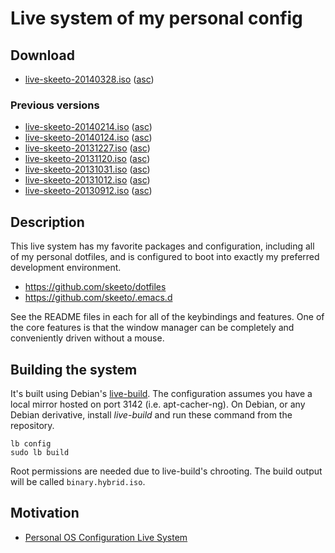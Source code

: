# Live system of my personal config

## Download

 * [live-skeeto-20140328.iso](http://nullprogram.s3.amazonaws.com/iso/live-skeeto-20140328.iso)
   ([asc](http://nullprogram.s3.amazonaws.com/iso/live-skeeto-20140328.iso.asc))

### Previous versions

 * [live-skeeto-20140214.iso](http://nullprogram.s3.amazonaws.com/iso/live-skeeto-20140214.iso)
   ([asc](http://nullprogram.s3.amazonaws.com/iso/live-skeeto-20140214.iso.asc))
 * [live-skeeto-20140124.iso](http://nullprogram.s3.amazonaws.com/iso/live-skeeto-20140124.iso)
   ([asc](http://nullprogram.s3.amazonaws.com/iso/live-skeeto-20140124.iso.asc))
 * [live-skeeto-20131227.iso](http://nullprogram.s3.amazonaws.com/iso/live-skeeto-20131227.iso)
   ([asc](http://nullprogram.s3.amazonaws.com/iso/live-skeeto-20131227.iso.asc))
 * [live-skeeto-20131120.iso](http://nullprogram.s3.amazonaws.com/iso/live-skeeto-20131120.iso)
   ([asc](http://nullprogram.s3.amazonaws.com/iso/live-skeeto-20131120.iso.asc))
 * [live-skeeto-20131031.iso](http://nullprogram.s3.amazonaws.com/iso/live-skeeto-20131031.iso)
   ([asc](http://nullprogram.s3.amazonaws.com/iso/live-skeeto-20131031.iso.asc))
 * [live-skeeto-20131012.iso](http://nullprogram.s3.amazonaws.com/iso/live-skeeto-20131012.iso)
   ([asc](http://nullprogram.s3.amazonaws.com/iso/live-skeeto-20131012.iso.asc))
 * [live-skeeto-20130912.iso](http://nullprogram.s3.amazonaws.com/iso/live-skeeto-20130912.iso)
   ([asc](http://nullprogram.s3.amazonaws.com/iso/live-skeeto-20130912.iso.asc))

## Description

This live system has my favorite packages and configuration, including
all of my personal dotfiles, and is configured to boot into exactly my
preferred development environment.

 * https://github.com/skeeto/dotfiles
 * https://github.com/skeeto/.emacs.d

See the README files in each for all of the keybindings and features.
One of the core features is that the window manager can be completely
and conveniently driven without a mouse.

## Building the system

It's built using Debian's [live-build](http://live.debian.net/). The
configuration assumes you have a local mirror hosted on port 3142
(i.e. apt-cacher-ng). On Debian, or any Debian derivative, install
*live-build* and run these command from the repository.

    lb config
    sudo lb build

Root permissions are needed due to live-build's chrooting. The build
output will be called `binary.hybrid.iso`.

## Motivation

 * [Personal OS Configuration Live System](http://nullprogram.com/blog/2013/06/17/)
